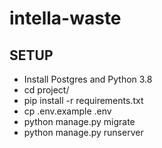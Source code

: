 # intella-waste


## SETUP

+ Install Postgres and Python 3.8
+ cd project/
+ pip install -r requirements.txt
+ cp .env.example .env
+ python manage.py migrate
+ python manage.py runserver

